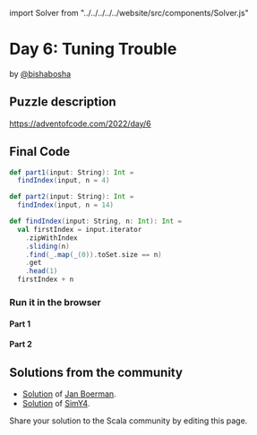 import Solver from "../../../../../website/src/components/Solver.js"

# Day 6: Tuning Trouble
by [@bishabosha](https://twitter.com/bishabosha)

## Puzzle description

https://adventofcode.com/2022/day/6

## Final Code
```scala
def part1(input: String): Int =
  findIndex(input, n = 4)

def part2(input: String): Int =
  findIndex(input, n = 14)

def findIndex(input: String, n: Int): Int =
  val firstIndex = input.iterator
    .zipWithIndex
    .sliding(n)
    .find(_.map(_(0)).toSet.size == n)
    .get
    .head(1)
  firstIndex + n
```

### Run it in the browser

#### Part 1

<Solver puzzle="day06-part1" year="2022"/>

#### Part 2

<Solver puzzle="day06-part2" year="2022"/>

## Solutions from the community

- [Solution](https://github.com/Jannyboy11/AdventOfCode2022/blob/master/src/main/scala/day06/Day06.scala) of [Jan Boerman](https://twitter.com/JanBoerman95).
- [Solution](https://github.com/SimY4/advent-of-code-scala/blob/master/src/main/scala/aoc/y2022/Day6.scala) of [SimY4](https://twitter.com/actinglikecrazy).

Share your solution to the Scala community by editing this page.
